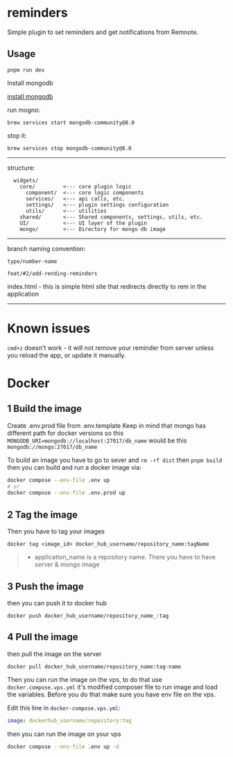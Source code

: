 # reminders

Simple plugin to set reminders and get notifications from Remnote.

## Usage

<!-- TODO: Describe usage -->

`pnpm run dev`

<!-- ignore-after -->

Install mongodb

[install mongodb](https://www.mongodb.com/docs/manual/installation/)

run mogno:

`brew services start mongodb-community@8.0`

stop it:

`brew services stop mongodb-community@8.0`

---

structure:

```
  widgets/
    core/         <--- core plugin logic
      component/  <--- core logic components
      services/   <--- api calls, etc.
      settings/   <--- plugin settings configuration
      utils/      <--- utilities
    shared/       <--- Shared components, settings, utils, etc.
    UI/           <--- UI layer of the plugin
    mongo/        <--- Directory for mongo db image
```

---

branch naming convention:

`type/number-name`

`feat/#2/add-rending-reminders`

index.html - this is simple html site that redirects directly to rem in the application

---

# Known issues

`cmd+z` doesn't work - it will not remove your reminder from server unless you reload the app, or update it manually.

# Docker

## 1 Build the image

Create .env.prod file from .env.template
Keep in mind that mongo has different path for docker versions so this `MONGODB_URI=mongodb://localhost:27017/db_name` would be this `mongodb://mongo:27017/db_name`

To build an image you have to go to sever and `rm -rf dist` then `pnpm build` then you can build and run a docker image via:

```bash
docker compose --env-file .env up
# or
docker compose --env-file .env.prod up
```

## 2 Tag the image

Then you have to tag your images

```
docker tag <image_id> docker_hub_username/repository_name:tagName
```

> - application_name is a repository name. There you have to have server & mongo image

## 3 Push the image

then you can push it to docker hub

```
docker push docker_hub_username/repository_name_:tag
```

## 4 Pull the image

then pull the image on the server

```
docker pull docker_hub_username/repository_name:tag-name
```

Then you can run the image on the vps, to do that use `docker.compose.vps.yml` it's modified composer file to run image and load the variables. Before you do that make sure you have env file on the vps.

Edit this line in `docker-compose.vps.yml`:

```yml
image: dockerhub_username/repository:tag
```

then you can run the image on your vps

```bash
docker compose --env-file .env up -d
```
